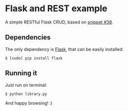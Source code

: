 # Flask and REST example

A simple RESTful Flask CRUD, based on [snippet #38](http://flask.pocoo.org/snippets/38/).

## Dependencies

The only dependency is [Flask](http://flask.pocoo.org), that can be easily installed:

    $ [sudo] pip install flask

## Running it

Just run on terminal:

    $ python library.py

And happy browsing! :)
